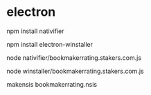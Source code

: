 # electron
npm install nativifier

npm install electron-winstaller

node nativifier/bookmakerrating.stakers.com.js

node winstaller/bookmakerrating.stakers.com.js

makensis bookmakerrating.nsis


